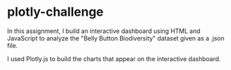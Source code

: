# plotly-challenge
In this assignment, I build an interactive dashboard using HTML and JavaScript to analyze the "Belly Button Biodiversity" dataset given as a .json file.

I used Plotly.js to build the charts that appear on the interactive dashboard.
